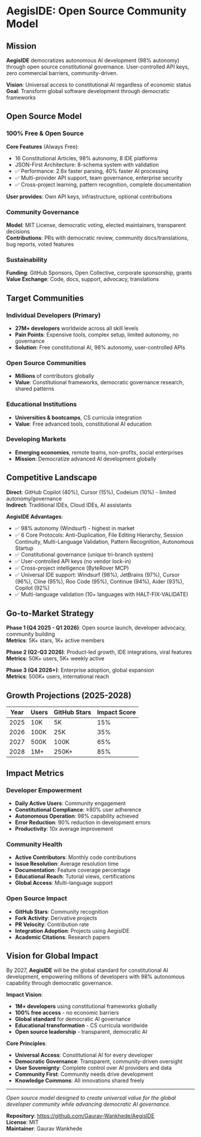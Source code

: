 # AegisIDE: Open Source Community Model

## Mission

**AegisIDE** democratizes autonomous AI development (98% autonomy) through open source constitutional governance. User-controlled API keys, zero commercial barriers, community-driven.

**Vision**: Universal access to constitutional AI regardless of economic status  
**Goal**: Transform global software development through democratic frameworks

## Open Source Model

### 100% Free & Open Source

**Core Features** (Always Free):
- 16 Constitutional Articles, 98% autonomy, 8 IDE platforms
- JSON-First Architecture: 8-schema system with validation
- ✅ Performance: 2.6x faster parsing, 40% faster AI processing
- ✅ Multi-provider API support, team governance, enterprise security
- ✅ Cross-project learning, pattern recognition, complete documentation

**User provides**: Own API keys, infrastructure, optional contributions

### Community Governance

**Model**: MIT License, democratic voting, elected maintainers, transparent decisions  
**Contributions**: PRs with democratic review, community docs/translations, bug reports, voted features

### Sustainability

**Funding**: GitHub Sponsors, Open Collective, corporate sponsorship, grants  
**Value Exchange**: Code, docs, support, advocacy, translations

## Target Communities

### Individual Developers (Primary)
- **27M+ developers** worldwide across all skill levels
- **Pain Points**: Expensive tools, complex setup, limited autonomy, no governance
- **Solution**: Free constitutional AI, 98% autonomy, user-controlled APIs

### Open Source Communities
- **Millions** of contributors globally
- **Value**: Constitutional frameworks, democratic governance research, shared patterns

### Educational Institutions
- **Universities & bootcamps**, CS curricula integration
- **Value**: Free advanced tools, constitutional AI education

### Developing Markets
- **Emerging economies**, remote teams, non-profits, social enterprises
- **Mission**: Democratize advanced AI development globally

## Competitive Landscape

**Direct**: GitHub Copilot (40%), Cursor (15%), Codeium (10%) - limited autonomy/governance  
**Indirect**: Traditional IDEs, Cloud IDEs, AI assistants

**AegisIDE Advantages**:
- ✅ 98% autonomy (Windsurf) - highest in market
- ✅ 6 Core Protocols: Anti-Duplication, File Editing Hierarchy, Session Continuity, Multi-Language Validation, Pattern Recognition, Autonomous Startup
- ✅ Constitutional governance (unique tri-branch system)
- ✅ User-controlled API keys (no vendor lock-in)
- ✅ Cross-project intelligence (ByteRover MCP)
- ✅ Universal IDE support: Windsurf (98%), JetBrains (97%), Cursor (96%), Cline (95%), Roo Code (95%), Continue (94%), Aider (93%), Copilot (92%)
- ✅ Multi-language validation (10+ languages with HALT-FIX-VALIDATE)

## Go-to-Market Strategy

**Phase 1 (Q4 2025 - Q1 2026)**: Open source launch, developer advocacy, community building  
**Metrics**: 5K+ stars, 1K+ active members

**Phase 2 (Q2-Q3 2026)**: Product-led growth, IDE integrations, viral features  
**Metrics**: 50K+ users, 5K+ weekly active

**Phase 3 (Q4 2026+)**: Enterprise adoption, global expansion  
**Metrics**: 500K+ users, international reach

## Growth Projections (2025-2028)

| Year | Users | GitHub Stars | Impact Score |
|------|-------|--------------|--------------|
| 2025 | 10K | 5K | 15% |
| 2026 | 100K | 25K | 35% |
| 2027 | 500K | 100K | 65% |
| 2028 | 1M+ | 250K+ | 85% |

## Impact Metrics

### Developer Empowerment
- **Daily Active Users**: Community engagement
- **Constitutional Compliance**: ≥80% user adherence
- **Autonomous Operation**: 98% capability achieved
- **Error Reduction**: 90% reduction in development errors
- **Productivity**: 10x average improvement

### Community Health
- **Active Contributors**: Monthly code contributions
- **Issue Resolution**: Average resolution time
- **Documentation**: Feature coverage percentage
- **Educational Reach**: Tutorial views, certifications
- **Global Access**: Multi-language support

### Open Source Impact
- **GitHub Stars**: Community recognition
- **Fork Activity**: Derivative projects
- **PR Velocity**: Contribution rate
- **Integration Adoption**: Projects using AegisIDE
- **Academic Citations**: Research papers

## Vision for Global Impact

By 2027, **AegisIDE** will be the global standard for constitutional AI development, empowering millions of developers with 98% autonomous capability through democratic governance.

**Impact Vision**:
- **1M+ developers** using constitutional frameworks globally
- **100% free access** - no economic barriers
- **Global standard** for democratic AI governance
- **Educational transformation** - CS curricula worldwide
- **Open source leadership** - transparent, democratic AI

**Core Principles**:
- **Universal Access**: Constitutional AI for every developer
- **Democratic Governance**: Transparent, community-driven oversight
- **User Sovereignty**: Complete control over AI providers and data
- **Community First**: Community needs drive development
- **Knowledge Commons**: All innovations shared freely

---

*Open source model designed to create universal value for the global developer community while advancing democratic AI governance.*

**Repository**: https://github.com/Gaurav-Wankhede/AegisIDE  
**License**: MIT  
**Maintainer**: Gaurav Wankhede
